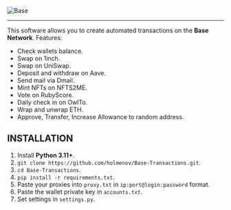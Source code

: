 ![Base](https://i.imgur.com/ClMlH4X.png)

---

This software allows you to create automated transactions on the **Base Network**. Features:

- Check wallets balance.
- Swap on 1inch.
- Swap on UniSwap.
- Deposit and withdraw on Aave.
- Send mail via Dmail.
- Mint NFTs on NFTS2ME.
- Vote on RubyScore.
- Daily check in on OwlTo.
- Wrap and unwrap ETH.
- Approve, Transfer, Increase Allowance to random address.

## INSTALLATION

1. Install **Python 3.11+**.
2. `git clone https://github.com/holmenov/Base-Transactions.git`.
3. `cd Base-Transactions`.
4. `pip install -r requirements.txt`.
5. Paste your proxies into `proxy.txt` in `ip:port@login:password` format.
6. Paste the wallet private key in `accounts.txt`.
7. Set settings in `settings.py`.